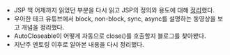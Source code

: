 - JSP 책 어제까지 읽었던 부분을 다시 읽고 JSP의 정의와 용도에 대해 [정리](../JSP/JSP.md)했다.
- 우아한 테크 유튜브에서 block, non-block, sync, async를 설명하는 동영상을 보고 개념을 정리했다.
- AutoCloseable이 어떻게 자동으로 close()를 호출할지 블로그를 찾아봤다.
- 지난주 멘토링 이후로 알아본 내용을 다시 정리했다.
